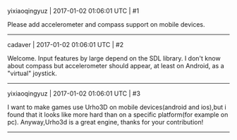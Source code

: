 yixiaoqingyuz | 2017-01-02 01:06:01 UTC | #1

Please add accelerometer and compass support on mobile devices.

-------------------------

cadaver | 2017-01-02 01:06:01 UTC | #2

Welcome. Input features by large depend on the SDL library. I don't know about compass but accelerometer should appear, at least on Android, as a "virtual" joystick.

-------------------------

yixiaoqingyuz | 2017-01-02 01:06:01 UTC | #3

I want to make games use Urho3D on mobile devices(android and ios),but i found that it looks like more hard than on a specific platform(for example on pc).
Anyway,Urho3d is a great engine, thanks for your contribution!

-------------------------

